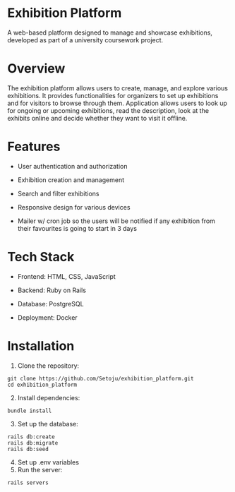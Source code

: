 # Exhibition Platform

A web-based platform designed to manage and showcase exhibitions, developed as part of a university coursework project.

# Overview

The exhibition platform allows users to create, manage, and explore various exhibitions. It provides functionalities for organizers to set up exhibitions and for visitors to browse through them.
Application allows users to look up for ongoing or upcoming exhibitions, read the description, look at the exhibits online and decide whether they want to visit it offline.

# Features

* User authentication and authorization

* Exhibition creation and management

* Search and filter exhibitions

* Responsive design for various devices

* Mailer w/ cron job so the users will be notified if any exhibition from their favourites is going to start in 3 days

# Tech Stack

* Frontend: HTML, CSS, JavaScript

* Backend: Ruby on Rails

* Database: PostgreSQL

* Deployment: Docker

# Installation

1. Clone the repository:
```
git clone https://github.com/Setoju/exhibition_platform.git
cd exhibition_platform
```
2. Install dependencies:
```
bundle install
```
3. Set up the database:
```
rails db:create
rails db:migrate
rails db:seed
```
4. Set up .env variables
5. Run the server:
```
rails servers
```
